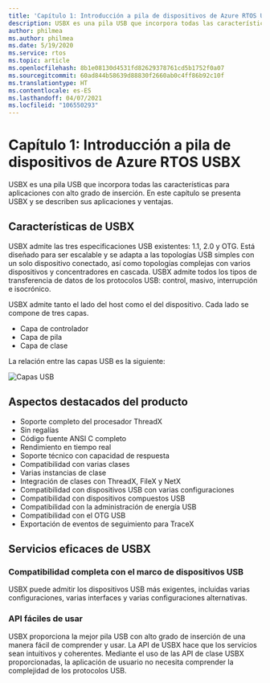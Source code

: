 ```yaml
---
title: 'Capítulo 1: Introducción a pila de dispositivos de Azure RTOS USBX'
description: USBX es una pila USB que incorpora todas las características para aplicaciones con alto grado de inserción. En este capítulo se presenta USBX y se describen sus ventajas y aplicación.
author: philmea
ms.author: philmea
ms.date: 5/19/2020
ms.service: rtos
ms.topic: article
ms.openlocfilehash: 8b1e08130d4531fd82629378761cd5b1752f0a07
ms.sourcegitcommit: 60ad844b58639d88830f2660ab0c4ff86b92c10f
ms.translationtype: HT
ms.contentlocale: es-ES
ms.lasthandoff: 04/07/2021
ms.locfileid: "106550293"
---
```

# <a name="chapter-1---introduction-to-azure-rtos-usbx-device-stack"></a>Capítulo 1: Introducción a pila de dispositivos de Azure RTOS USBX

USBX es una pila USB que incorpora todas las características para aplicaciones con alto grado de inserción. En este capítulo se presenta USBX y se describen sus aplicaciones y ventajas. 

## <a name="usbx-features"></a>Características de USBX

USBX admite las tres especificaciones USB existentes: 1.1, 2.0 y OTG. Está diseñado para ser escalable y se adapta a las topologías USB simples con un solo dispositivo conectado, así como topologías complejas con varios dispositivos y concentradores en cascada. USBX admite todos los tipos de transferencia de datos de los protocolos USB: control, masivo, interrupción e isocrónico.

USBX admite tanto el lado del host como el del dispositivo. Cada lado se compone de tres capas.

- Capa de controlador
- Capa de pila
- Capa de clase

La relación entre las capas USB es la siguiente:

![Capas USB](media/usbx-device-stack/usb-layers.png)

## <a name="product-highlights"></a>Aspectos destacados del producto

- Soporte completo del procesador ThreadX
- Sin regalías
- Código fuente ANSI C completo
- Rendimiento en tiempo real
- Soporte técnico con capacidad de respuesta
- Compatibilidad con varias clases
- Varias instancias de clase
- Integración de clases con ThreadX, FileX y NetX
- Compatibilidad con dispositivos USB con varias configuraciones
- Compatibilidad con dispositivos compuestos USB
- Compatibilidad con la administración de energía USB
- Compatibilidad con el OTG USB
- Exportación de eventos de seguimiento para TraceX

## <a name="powerful-services-of-usbx"></a>Servicios eficaces de USBX

### <a name="complete-usb-device-framework-support"></a>Compatibilidad completa con el marco de dispositivos USB

USBX puede admitir los dispositivos USB más exigentes, incluidas varias configuraciones, varias interfaces y varias configuraciones alternativas.

### <a name="easy-to-use-apis"></a>API fáciles de usar

USBX proporciona la mejor pila USB con alto grado de inserción de una manera fácil de comprender y usar. La API de USBX hace que los servicios sean intuitivos y coherentes. Mediante el uso de las API de clase USBX proporcionadas, la aplicación de usuario no necesita comprender la complejidad de los protocolos USB.

